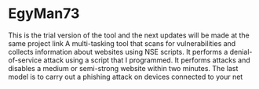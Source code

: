 # EgyMan73
This is the trial version of the tool and the next updates will be made at the same project link 
A multi-tasking tool that scans for vulnerabilities and collects information about websites using NSE scripts. It performs a denial-of-service attack using a script that I programmed. It performs attacks and disables a medium or semi-strong website within two minutes. The last model is to carry out a phishing attack on devices connected to your net
